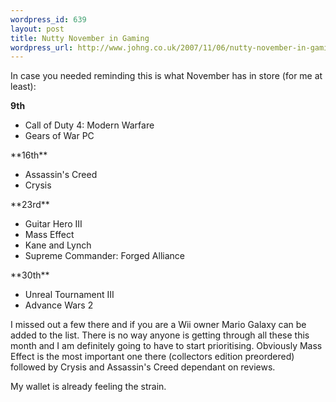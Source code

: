 ```yaml
--- 
wordpress_id: 639
layout: post
title: Nutty November in Gaming
wordpress_url: http://www.johng.co.uk/2007/11/06/nutty-november-in-gaming/
---
```

In case you needed reminding this is what November has in store (for me at least):

**9th**
<ul>
	<li>Call of Duty 4: Modern Warfare</li>
	<li>Gears of War PC</li>
</ul>
**16th**
<ul>
	<li>Assassin's Creed</li>
	<li>Crysis</li>
</ul>
**23rd**
<ul>
	<li>Guitar Hero III</li>
	<li>Mass Effect</li>
	<li>Kane and Lynch</li>
	<li>Supreme Commander: Forged Alliance</li>
</ul>
**30th**
<ul>
	<li>Unreal Tournament III</li>
	<li>Advance Wars 2</li>
</ul>
I missed out a few there and if you are a Wii owner Mario Galaxy can be added to the list. There is no way anyone is getting through all these this month and I am definitely going to have to start prioritising. Obviously Mass Effect is the most important one there (collectors edition preordered) followed by Crysis and Assassin's Creed dependant on reviews.

My wallet is already feeling the strain.
